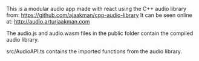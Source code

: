 This is a modular audio app made with react using the C++ audio library from: https://github.com/ajaakman/cpp-audio-library
                                                    It can be seen online at: http://audio.arturjaakman.com
                                    
The audio.js and audio.wasm files in the public folder contain the compiled audio library.

src/AudioAPI.ts contains the imported functions from the audio library.

